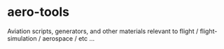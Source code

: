 # aero-tools
Aviation scripts, generators, and other materials relevant to flight / flight-simulation / aerospace / etc ...